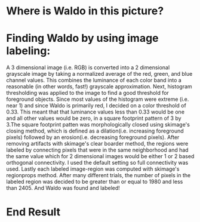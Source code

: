 # Where is Waldo in this picture?

# Finding Waldo by using image labeling:
 A 3 dimensional image (i.e. RGB) is converted into a 2 dimensional grayscale image by taking a normalized average of the red, green, and blue channel values. This combines the luminance of each color band into a reasonable (in other words, fast!) grayscale approximation. Next, histogram thresholding was applied to the image to find a good threshold for foreground objects. Since most values of the histogram were extreme (i.e. near 1) and since Waldo is primarily red, I decided on a color threshold of 0.33. This meant that that luminance values less than 0.33 would be one and all other values would be zero, in a square footprint pattern of 3 by 3.The square footprint patten was morphologically closed using skimage's closing method, which is defined as a dilation(i.e. increasing foreground pixels) followed by an erosion(i.e. decreasing foreground pixels). After removing artifacts with skimage's clear boarder method, the regions were labeled by connecting pixels that were in the same neighborhood and had the same value which for 2 dimensional images would be either 1 or 2 based orthogonal connectivity. I used the default setting so full connectivity was used. Lastly each labeled image-region was computed with skimage's regionprops method. After many different trials, the number of pixels in the labeled region was decided to be greater than or equal to 1980 and less than 2405. And Waldo was found and labeled!
 
 # End Result

